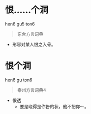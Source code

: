 # 恨……个洞
hen6 gu5 ton6
> 东台方言词典
- 形容对某人恨之入骨。

# 恨个洞
hen6 gu ton6
> 泰州方言词典4
- 恨透
  - 要是晓得是你告的状，他不把你～。
